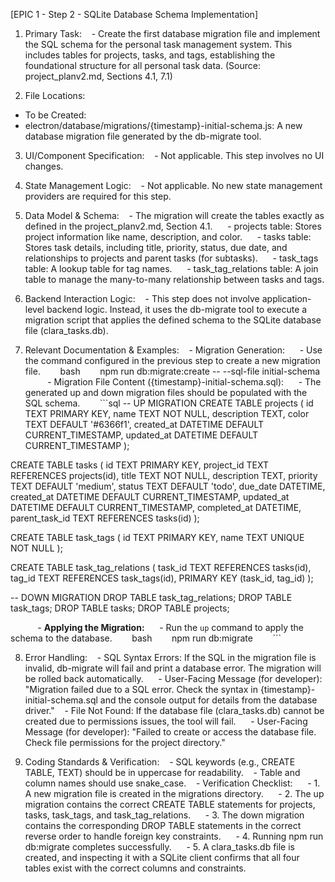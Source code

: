 [EPIC 1 - Step 2 - SQLite Database Schema Implementation]
1. Primary Task:
   - Create the first database migration file and implement the SQL schema for the personal task management system. This includes tables for projects, tasks, and tags, establishing the foundational structure for all personal task data. (Source: project_planv2.md, Sections 4.1, 7.1)

2. File Locations:
- To be Created:
- electron/database/migrations/{timestamp}-initial-schema.js: A new database migration file generated by the db-migrate tool.

3. UI/Component Specification:
   - Not applicable. This step involves no UI changes.

4. State Management Logic:
   - Not applicable. No new state management providers are required for this step.

5. Data Model & Schema:
   - The migration will create the tables exactly as defined in the project_planv2.md, Section 4.1.
     - projects table: Stores project information like name, description, and color.
     - tasks table: Stores task details, including title, priority, status, due date, and relationships to projects and parent tasks (for subtasks).
     - task_tags table: A lookup table for tag names.
     - task_tag_relations table: A join table to manage the many-to-many relationship between tasks and tags.

6. Backend Interaction Logic:
   - This step does not involve application-level backend logic. Instead, it uses the db-migrate tool to execute a migration script that applies the defined schema to the SQLite database file (clara_tasks.db).

7. Relevant Documentation & Examples:
   - Migration Generation:
     - Use the command configured in the previous step to create a new migration file.
       bash        npm run db:migrate:create -- --sql-file initial-schema        
   - Migration File Content ({timestamp}-initial-schema.sql):
     - The generated up and down migration files should be populated with the SQL schema.
       ```sql
-- UP MIGRATION
CREATE TABLE projects (
id TEXT PRIMARY KEY,
name TEXT NOT NULL,
description TEXT,
color TEXT DEFAULT '#6366f1',
created_at DATETIME DEFAULT CURRENT_TIMESTAMP,
updated_at DATETIME DEFAULT CURRENT_TIMESTAMP
);

  CREATE TABLE tasks (
    id TEXT PRIMARY KEY,
    project_id TEXT REFERENCES projects(id),
    title TEXT NOT NULL,
    description TEXT,
    priority TEXT DEFAULT 'medium',
    status TEXT DEFAULT 'todo',
    due_date DATETIME,
    created_at DATETIME DEFAULT CURRENT_TIMESTAMP,
    updated_at DATETIME DEFAULT CURRENT_TIMESTAMP,
    completed_at DATETIME,
    parent_task_id TEXT REFERENCES tasks(id)
  );

  CREATE TABLE task_tags (
    id TEXT PRIMARY KEY,
    name TEXT UNIQUE NOT NULL
  );

  CREATE TABLE task_tag_relations (
    task_id TEXT REFERENCES tasks(id),
    tag_id TEXT REFERENCES task_tags(id),
    PRIMARY KEY (task_id, tag_id)
  );

  -- DOWN MIGRATION
  DROP TABLE task_tag_relations;
  DROP TABLE task_tags;
  DROP TABLE tasks;
  DROP TABLE projects;

           - **Applying the Migration:**      - Run the `up` command to apply the schema to the database.        bash
       npm run db:migrate
       ```

8. Error Handling:
   - SQL Syntax Errors: If the SQL in the migration file is invalid, db-migrate will fail and print a database error. The migration will be rolled back automatically.
     - User-Facing Message (for developer): "Migration failed due to a SQL error. Check the syntax in {timestamp}-initial-schema.sql and the console output for details from the database driver."
   - File Not Found: If the database file (clara_tasks.db) cannot be created due to permissions issues, the tool will fail.
     - User-Facing Message (for developer): "Failed to create or access the database file. Check file permissions for the project directory."

9. Coding Standards & Verification:
   - SQL keywords (e.g., CREATE TABLE, TEXT) should be in uppercase for readability.
   - Table and column names should use snake_case.
   - Verification Checklist:
     - 1. A new migration file is created in the migrations directory.
     - 2. The up migration contains the correct CREATE TABLE statements for projects, tasks, task_tags, and task_tag_relations.
     - 3. The down migration contains the corresponding DROP TABLE statements in the correct reverse order to handle foreign key constraints.
     - 4. Running npm run db:migrate completes successfully.
     - 5. A clara_tasks.db file is created, and inspecting it with a SQLite client confirms that all four tables exist with the correct columns and constraints.